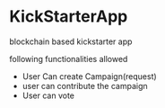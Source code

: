 # KickStarterApp
blockchain based kickstarter app 

following functionalities allowed

* User Can create Campaign(request)
* user can contribute the campaign
* User can vote 
